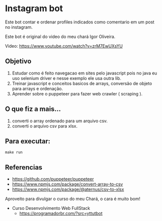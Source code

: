 # Instagram bot

 Este bot contar e ordenar profiles indicados como comentario em um post no instagram.

 Este bot é original do video do meu chará Igor Oliveira. 

 Video: https://www.youtube.com/watch?v=zrM7EwUXsYU

## Objetivo

  1. Estudar como é feito navegacao em sites pelo javascript pois no java eu uso selenium driver e nesse exemplo ele usa outra lib.
  2. Treinar javascript e conceitos basicos de arrays, conversão de objeto para arrays e ordenação.
  3. Aprender sobre o puppeteer para fazer web crawler ( scraping ).

## O que fiz a mais...

  1. converti o array ordenado para um arquivo csv.
  2. converti o arquivo csv para xlsx.

## Para executar:

  ```shell
  make run
  ```

## Referencias

  - https://github.com/puppeteer/puppeteer
  - https://www.npmjs.com/package/convert-array-to-csv
  - https://www.npmjs.com/package/@aternus/csv-to-xlsx

  Aproveito para divulgar o curso do meu Chará, o cara é muito bom!
  
  - Curso Desenvolvimento Web FullStack
    - https://programadorbr.com/?src=yttutbot